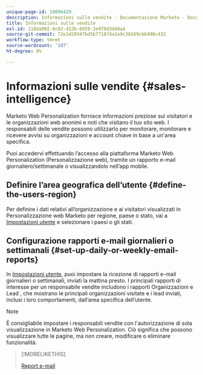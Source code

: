 ```yaml
---
unique-page-id: 10096420
description: Informazioni sulle vendite - Documentazione Marketo - Documentazione del prodotto
title: Informazioni sulle vendite
exl-id: 118da902-8c02-413b-8959-2e970d3dd9a4
source-git-commit: 72e1d29347bd5b77107da1e9c30169cb6490c432
workflow-type: tm+mt
source-wordcount: '197'
ht-degree: 0%

---
```


# Informazioni sulle vendite {#sales-intelligence}

Marketo Web Personalization fornisce informazioni preziose sui visitatori e le organizzazioni web anonimi e noti che visitano il tuo sito web. I responsabili delle vendite possono utilizzarlo per monitorare, monitorare e ricevere avvisi su organizzazioni e account chiave in base a un&#39;area specifica.

Puoi accedervi effettuando l’accesso alla piattaforma Marketo Web Personalization (Personalizzazione web), tramite un rapporto e-mail giornaliero/settimanale o visualizzandolo nell’app mobile.

## Definire l’area geografica dell’utente {#define-the-users-region}

Per definire i dati relativi all’organizzazione e ai visitatori visualizzati in Personalizzazione web Marketo per regione, paese o stato, vai a [Impostazioni utente](/help/marketo/product-docs/web-personalization/getting-started/user-settings.md) e selezionare i paesi o gli stati.

## Configurazione rapporti e-mail giornalieri o settimanali {#set-up-daily-or-weekly-email-reports}

In [Impostazioni utente](/help/marketo/product-docs/web-personalization/getting-started/user-settings.md), puoi impostare la ricezione di rapporti e-mail giornalieri o settimanali, inviati la mattina presto. I principali rapporti di interesse per un responsabile vendite includono i rapporti Organizzazioni e Lead , che mostrano le principali organizzazioni visitate e i lead inviati, inclusi i loro comportamenti, dall’area specifica dell’utente.

>[!NOTE]
>
>È consigliabile impostare i responsabili vendite con l&#39;autorizzazione di sola visualizzazione in Marketo Web Personalization. Ciò significa che possono visualizzare tutte le pagine, ma non creare, modificare o eliminare funzionalità.

>[!MORELIKETHIS]
>
>[Report e-mail](/help/marketo/product-docs/web-personalization/reporting-for-web-personalization/email-reports.md)
